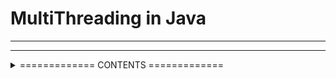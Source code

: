 # MultiThreading in Java
<hr>
<hr>






<details>
<summary>=============    CONTENTS    =============</summary>
<br> <br>
1. [Introduction](https://www.notion.so/MultiThreading-in-Java-8d62aaeb309f455eb53774554319ca06)

2. The ways to define, instantiate and start a new Thread.

1. By extending Thread class
2.  By implementing Runnable interface
1. Thread class Constructors
2. Thread Prioirity
3. Getting and Setting name of a thread
4. The methods to Stop Thread Execution
    1. yield()
    2. join()
    3. sleep()
5. Synchronization
6. Inter Thread Communication
7. Deadlock
8. Daemon Threads.
9. Various Conclusions
    1. To stop a thread
    2. Suspend & resume a thread
    3. Thread group
    4. Green Thread
    5. Thread local
10. Lifecycle of Thread.
</details>
